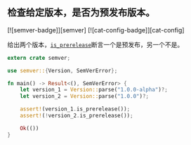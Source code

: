 ## 检查给定版本，是否为预发布版本。

[![semver-badge]][semver] [![cat-config-badge]][cat-config]

给出两个版本，[`is_prerelease`]断言一个是预发布，另一个不是。

```rust
extern crate semver;

use semver::{Version, SemVerError};

fn main() -> Result<(), SemVerError> {
    let version_1 = Version::parse("1.0.0-alpha")?;
    let version_2 = Version::parse("1.0.0")?;

    assert!(version_1.is_prerelease());
    assert!(!version_2.is_prerelease());

    Ok(())
}
```

[`is_prerelease`]: https://docs.rs/semver/*/semver/struct.Version.html#method.is_prerelease
